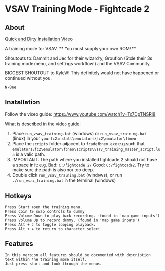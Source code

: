 # VSAV Training Mode - Fightcade 2 

## About
[Quick and Dirty Installation Video](https://streamable.com/6srfnh)

A training mode for VSAV. ** You must supply your own ROM! ** 

Shoutouts to: Dammit and Jed for their wizardry, Grouflon (Stole their 3s training mode menu, and settings workflow!) and the VSAV Community. 

BIGGEST SHOUTOUT to KyleW! This definitely would not have happened or continued without you.

 `N-Bee`

## Installation 
Follow the video guide: https://www.youtube.com/watch?v=To7DpTNSRi8

What is described in the video guide: 
  1) Place `run_vsav_training.bat` (windows) or `run_vsav_training.bat` (linux) in your `yourfc2install\emulators\fc2\emulator\fbneo`
  2) Place the `scripts` folder adjacent to `fcadefbneo.exe` e.g.such that `emulators\fc2\emulator\fbneo\scripts\vsav_training_master_script.lua` is a valid path.
  3) IMPORTANT: The path where you installed fightcade 2 should not have a space in it: e.g. 
  Bad: `C:/fightcade 2/` Good: `C:/fightcade2`. Try to make sure the path is also not too deep.
  4) Double click `run_vsav_training.bat` (windows), or run `./run_vsav_training.bat` in the terminal (windows) 
 
## Hotkeys
    Press Start open the training menu.
    Press Coin to swap controls to dummy
    Press Volume Down to play back recording. (found in 'map game inputs')
    Press Volume Up to record dummy. (found in 'map game inputs')
    Press Alt + 3 to toggle looping playback.
    Press Alt + 4 to return to character select

## Features
    In this version all features should be documented with description text within the training mode itself.
    Just press start and look through the menus.

